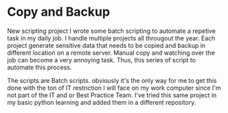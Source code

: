# Copy and Backup

New scripting project
I wrote some batch scripting to automate a repetive task in my daily job.
I handle multiple projects all througout the year.
Each project generate sensitive data that needs to be copied and backup in different location on a remote server.
Manual copy and watching over the job can become a very annoying task.
Thus, this series of script to automate this process.

The scripts are Batch scripts.
obviously it's the only way for me to get this done with the ton of IT restriction I will face on my work computer since I'm not part of the IT and or Best Practice Team.
I've tried this same project in my basic python learning and added them in a different repository.
